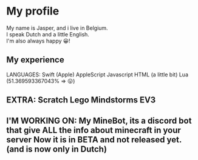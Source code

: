 # My profile

My name is Jasper, and i live in Belgium.  
I speak Dutch and a little English.  
I'm also always happy 😀!  

## My experience
  
  LANGUAGES:
    Swift (Apple)
    AppleScript
    Javascript
    HTML (a little bit)
    Lua (51.369593367043%  => 😛)
    
  EXTRA:
    Scratch
    Lego Mindstorms EV3
---------------------------------------
I'M WORKING ON:
My MineBot, its a discord bot that give ALL the info about minecraft in your server
Now it is in BETA and not released yet. (and is now only in Dutch)
---------------------------------------
